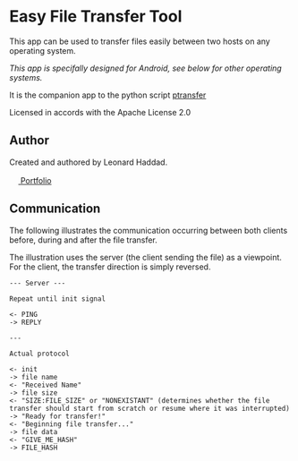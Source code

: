 # Easy File Transfer Tool

This app can be used to transfer files easily between two hosts on any operating system. 

*This app is specifally designed for Android, see below for other operating systems.*

It is the companion app to the python script [ptransfer](https://github.com/leolion3/Portfolio/tree/master/Python/FileSender)

Licensed in accords with the Apache License 2.0

## Author

Created and authored by Leonard Haddad.

<a href="https://leolion3.github.io/Portfolio" target="_blank"><img src="https://raw.githubusercontent.com/danielcranney/readme-generator/main/public/icons/socials/github.svg" width="16" height="16"> Portfolio</a>

## Communication

The following illustrates the communication occurring between both clients before, during and after the file transfer.

The illustration uses the server (the client sending the file) as a viewpoint. For the client, the transfer direction is simply reversed.

```
--- Server ---

Repeat until init signal

<- PING
-> REPLY

---

Actual protocol

<- init
-> file name
<- "Received Name"
-> file size
<- "SIZE:FILE_SIZE" or "NONEXISTANT" (determines whether the file transfer should start from scratch or resume where it was interrupted)
-> "Ready for transfer!"
<- "Beginning file transfer..."
-> file data
<- "GIVE_ME_HASH"
-> FILE_HASH
```
